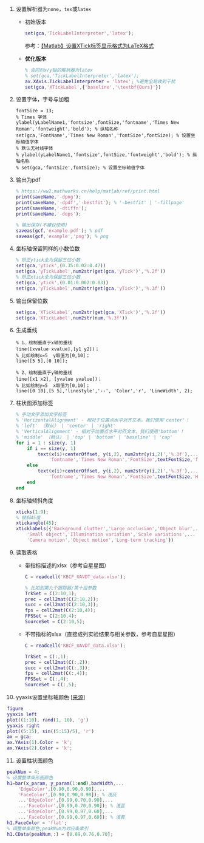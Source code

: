 1. 设置解析器为`none`，`tex`或`latex`

   - 初始版本

     ```matlab
     set(gca,'TickLabelInterpreter','latex');
     ```

     参考：[【Matlab】设置XTick标签显示格式为LaTeX格式](https://blog.csdn.net/zyxhangiian123456789/article/details/87818320)

   - **优化版本**

     ```matlab
     % 会同时x/y轴的解析器为latex
     % set(gca,'TickLabelInterpreter','latex');
     ax.XAxis.TickLabelInterpreter = 'latex'; %避免全局收到干扰
     set(gca,'XTickLabel',{'baseline','\textbf{Ours}'})
     ```

2. 设置字体，字号与加粗

   ```
   fontSize = 13;
   % Times 字体
   ylabel(yLabelName1,'fontsize',fontSize,'fontname','Times New Roman','fontweight','bold'); % 纵轴名称
   set(gca,'FontName','Times New Roman','fontSize',fontSize); % 设置坐标轴值字体
   % 默认无衬线字体
   % ylabel(yLabelName1,'fontsize',fontSize,'fontweight','bold'); % 纵轴名称
   % set(gca,'fontSize',fontSize); % 设置坐标轴值字体
   ```

3. 输出为pdf

   ```matlab
   % https://ww2.mathworks.cn/help/matlab/ref/print.html
   print(saveName,'-dpng');
   print(saveName,'-dpdf','-bestfit'); % '-bestfit' | '-fillpage'
   print(saveName,'-dtiffn');
   print(saveName,'-deps');
   
   % 输出保存(不建议使用)
   saveas(gcf,'example.pdf'); % pdf
   saveas(gcf,'example','png'); % png
   ```

4. 坐标轴保留同样的小数位数

   ```matlab
   % 矫正ytick全为保留三位小数
   set(gca,'ytick',(0.35:0.02:0.47))
   set(gca,'yTickLabel',num2str(get(gca,'yTick')','%.2f'))
   % 矫正xtick全为保留三位小数
   set(gca,'ytick',(0.01:0.002:0.03))
   set(gca,'yTickLabel',num2str(get(gca,'yTick')','%.3f'))
   ```

5. 输出保留位数

   ```matlab
   set(gca,'XTickLabel',num2str(get(gca,'XTick')','%.2f'))
   set(gca,'XTickLabel',num2str(num,'%.3f'))
   ```

6. 生成垂线

   ```
   % 1、绘制垂直于x轴的垂线
   line([xvalue xvalue],[y1 y2])；
   % 比如绘制x=5  y取值为[0,10]；
   line([5 5],[0 10]);
   
   % 2、绘制垂直于y轴的垂线
   line([x1 x2], [yvalue yvalue])；
   % 比如绘制y=5  x取值为[0,10]；
   line([0 10],[5 5],'linestyle','--', 'Color','r', 'LineWidth', 2);
   ```

7. 柱状图添加标签

   ```matlab
   % 手动文字添加文字标签
   % 'HorizontalAlignment' - 相对于位置点水平对齐文本，我们使用'center'！
   % 'left' （默认） | 'center' | 'right'
   % 'VerticalAlignment' - 相对于位置点水平对齐文本，我们使用'bottom'！
   % 'middle' （默认） | 'top' | 'bottom' | 'baseline' | 'cap'
   for i = 1 : size(y, 1)
       if i == size(y, 1)
           text(x(i)+centerOffset, y(i,2), num2str(y(i,2)','%.3f'),...
               'fontname','Times New Roman','FontSize',textFontSize,'fontweight','bold','HorizontalAlignment','center','VerticalAlignment','bottom');
       else
           text(x(i)+centerOffset, y(i,2), num2str(y(i,2)','%.3f'),...
               'fontname','Times New Roman','FontSize',textFontSize,'HorizontalAlignment','center','VerticalAlignment','bottom');
       end
   end
   ```

8. 坐标轴倾斜角度

   ```matlab
   xticks(1:9);
   % 倾斜45度
   xtickangle(45);
   xticklabels({'Background clutter','Large occlusion','Object blur',...
       'Small object','Illumination variation','Scale variations',...
       'Camera motion','Object motion','Long-term tracking'})
   ```

9. 读取表格

   - 带指标描述的xlsx（参考自星星图）

     ```matlab
     C = readcell('KBCF_UAVDT_data.xlsx');
     
     % 比如到第九个跟踪器/第十组参数
     TrkSet = C(2:10,1);
     prec = cell2mat(C(2:10,2));
     succ = cell2mat(C(2:10,3));
     fps = cell2mat(C(2:10,4));
     FPSSet = C(2:10,4);
     SourceSet = C(2:10,5);
     ```

   - 不带指标的xlsx（直接成列实验结果与相关参数，参考自星星图）

     ```matlab
     C = readcell('KBCF_UAVDT_data.xlsx');
     
     TrkSet = C(:,1);
     prec = cell2mat(C(:,2));
     succ = cell2mat(C(:,3));
     fps = cell2mat(C(:,4));
     FPSSet = C(:,4);
     SourceSet = C(:,5);
     ```

10. yyaxis设置坐标轴颜色 [[来源](https://www.mathworks.com/matlabcentral/answers/451917-black-axes-for-yyaxis-not-default-blue-and-orange)]

   ```matlab
   figure
   yyaxis left
   plot((1:10), rand(1, 10), 'g')
   yyaxis right
   plot((5:15), sin((5:15)/5), 'r')
   ax = gca;
   ax.YAxis(1).Color = 'k';
   ax.YAxis(2).Color = 'k';
   ```

11. 设置柱状图颜色

   ```matlab
   peakNum = 4;
   % 设置整体条形图颜色
   h1=bar(x_param, y_param(1:end),barWidth,...
       'EdgeColor',[0.90,0.90,0.90],...
       'FaceColor',[0.90,0.90,0.90]); % 浅灰
       ...'EdgeColor',[0.99,0.70,0.90],...
       ...'FaceColor',[0.99,0.70,0.90]); % 浅蓝
       ...'EdgeColor',[0.99,0.97,0.60],...
       ...'FaceColor',[0.99,0.97,0.60]); % 浅黄
   h1.FaceColor = 'flat';
   % 调整单条颜色,peakNum为对应条索引
   h1.CData(peakNum,:) = [0.89,0.76,0.70]; 
   ```

   